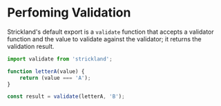 # Perfoming Validation

Strickland's default export is a `validate` function that accepts a validator function and the value to validate against the validator; it returns the validation result.

``` jsx
import validate from 'strickland';

function letterA(value) {
    return (value === 'A');
}

const result = validate(letterA, 'B');
```
